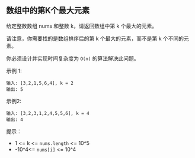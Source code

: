 ## 数组中的第K个最大元素

给定整数数组 nums 和整数 k，请返回数组中第 k 个最大的元素。

请注意，你需要找的是数组排序后的第 k 个最大的元素，而不是第 k 个不同的元素。

你必须设计并实现时间复杂度为 `O(n)` 的算法解决此问题。


示例 1:

```
输入: [3,2,1,5,6,4], k = 2
输出: 5
```

示例2:

```
输入: [3,2,3,1,2,4,5,5,6], k = 4
输出: 4
```

提示：

* 1 <= k <= `nums.length` <= 10^5
* -10^4<= `nums[i]` <= 10^4